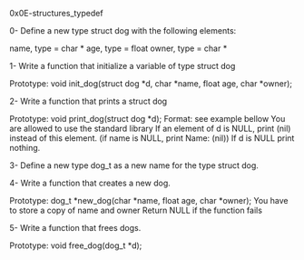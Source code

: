 0x0E-structures_typedef

0- Define a new type struct dog with the following elements:

name, type = char *
age, type = float
owner, type = char *

1- Write a function that initialize a variable of type struct dog

Prototype: void init_dog(struct dog *d, char *name, float age, char *owner);

2- Write a function that prints a struct dog

Prototype: void print_dog(struct dog *d);
Format: see example bellow
You are allowed to use the standard library
If an element of d is NULL, print (nil) instead of this element. (if name is NULL, print Name: (nil))
If d is NULL print nothing.

3- Define a new type dog_t as a new name for the type struct dog.

4- Write a function that creates a new dog.

Prototype: dog_t *new_dog(char *name, float age, char *owner);
You have to store a copy of name and owner
Return NULL if the function fails

5- Write a function that frees dogs.

Prototype: void free_dog(dog_t *d);
